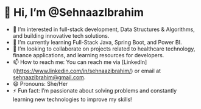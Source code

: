 # 👋 Hi, I’m @SehnaazIbrahim

- 👀 I’m interested in full-stack development, Data Structures & Algorithms, and building innovative tech solutions.
- 🌱 I’m currently learning Full-Stack Java, Spring Boot, and Power BI.
- 💞️ I’m looking to collaborate on projects related to healthcare technology, finance applications, and learning resources for developers.
- 📫 How to reach me: You can reach me via [LinkedIn] ((https://www.linkedin.com/in/sehnaazibrahim/) or email at sehnaazibrahim@gmail.com.
- 😄 Pronouns: She/Her
- ⚡ Fun fact: I’m passionate about solving problems and constantly learning new technologies to improve my skills!


